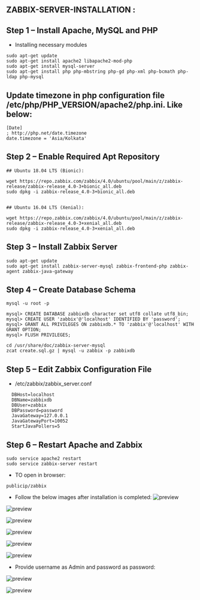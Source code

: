 ## ZABBIX-SERVER-INSTALLATION :

## Step 1 – Install Apache, MySQL and PHP
* Installing necessary modules 

```
sudo apt-get update
sudo apt-get install apache2 libapache2-mod-php
sudo apt-get install mysql-server
sudo apt-get install php php-mbstring php-gd php-xml php-bcmath php-ldap php-mysql
```

## Update timezone in php configuration file /etc/php/PHP_VERSION/apache2/php.ini. Like below:

```
[Date]
; http://php.net/date.timezone
date.timezone = 'Asia/Kolkata'
```
## Step 2 – Enable Required Apt Repository

```
## Ubuntu 18.04 LTS (Bionic):

wget https://repo.zabbix.com/zabbix/4.0/ubuntu/pool/main/z/zabbix-release/zabbix-release_4.0-3+bionic_all.deb
sudo dpkg -i zabbix-release_4.0-3+bionic_all.deb


## Ubuntu 16.04 LTS (Xenial):

wget https://repo.zabbix.com/zabbix/4.0/ubuntu/pool/main/z/zabbix-release/zabbix-release_4.0-3+xenial_all.deb
sudo dpkg -i zabbix-release_4.0-3+xenial_all.deb
```

## Step 3 – Install Zabbix Server

```
sudo apt-get update
sudo apt-get install zabbix-server-mysql zabbix-frontend-php zabbix-agent zabbix-java-gateway
```

## Step 4 – Create Database Schema

```
mysql -u root -p

mysql> CREATE DATABASE zabbixdb character set utf8 collate utf8_bin;
mysql> CREATE USER 'zabbix'@'localhost' IDENTIFIED BY 'password';
mysql> GRANT ALL PRIVILEGES ON zabbixdb.* TO 'zabbix'@'localhost' WITH GRANT OPTION;
mysql> FLUSH PRIVILEGES;
```

```
cd /usr/share/doc/zabbix-server-mysql
zcat create.sql.gz | mysql -u zabbix -p zabbixdb
```

## Step 5 – Edit Zabbix Configuration File

* /etc/zabbix/zabbix_server.conf
```
  DBHost=localhost
  DBName=zabbixdb
  DBUser=zabbix
  DBPassword=password
  JavaGateway=127.0.0.1
  JavaGatewayPort=10052
  StartJavaPollers=5
```

## Step 6 – Restart Apache and Zabbix

```
sudo service apache2 restart
sudo service zabbix-server restart

```

* TO open in browser:
```
publicip/zabbix
```

*  Follow the below images after installation is completed:
![preview](../images/zb4.png)

![preview](../images/zb5.png)

![preview](../images/zb6.png)

![preview](../images/zb7.png)

![preview](../images/zb8.png)


![preview](../images/zb9.png)

* Provide username as Admin and password as password:

![preview](../images/zb10.png)

![preview](../images/zb11.png)
